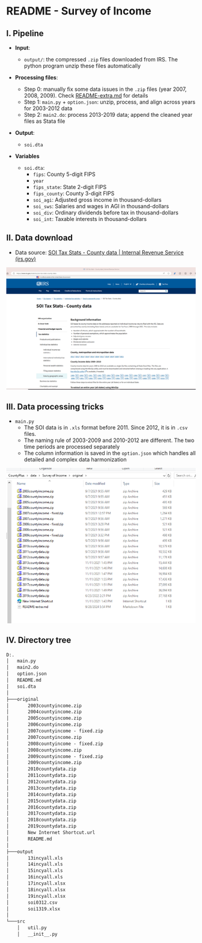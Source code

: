 # README - Survey of Income

## I. Pipeline

* **Input**:
    * `output/`: the compressed `.zip` files downloaded from IRS. The python program unzip these files automatically
* **Processing files**:
    * Step 0: manually fix some data issues in the `.zip` files (year 2007, 2008, 2009). Check [README-extra.md](README-extra.md) for details
    * Step 1: `main.py` + `option.json`: unzip, process, and align across years for 2003-2012 data
    * Step 2: `main2.do`: process 2013-2019 data; append the cleaned year files as Stata file
* **Output**: 
    * `soi.dta`
    
* **Variables**
    * `soi.dta`:
        * `fips`: County 5-digit FIPS
        * `year`
        * `fips_state`: State 2-digit FIPS
        * `fips_county`: County 3-digit FIPS
        * `soi_agi`: Adjusted gross income in thousand-dollars
        * `soi_sws`: Salaries and wages in AGI in thousand-dollars
        * `soi_div`: Ordinary dividends before tax in thousand-dollars
        * `soi_int`: Taxable interests in thousand-dollars

## II. Data download

* Data source: [SOI Tax Stats - County data | Internal Revenue Service (irs.gov)](https://www.irs.gov/statistics/soi-tax-stats-county-data)

<img src="data%20source.png" alt="data source" style="zoom:75%;" />

## III. Data processing tricks

* `main.py`
    * The SOI data is in `.xls` format before 2011. Since 2012, it is in `.csv` files.
    * The naming rule of 2003-2009 and 2010-2012 are different. The two time periods are processed separately
    * The column information is saved in the `option.json` which handles all detailed and complex data harmonization

<img src="data%20source%202.png" alt="data source 2" style="zoom:75%;" />

## IV. Directory tree

```cmd
D:.
│   main.py
│   main2.do
│   option.json
│   README.md
│   soi.dta
│
├───original
│       2003countyincome.zip
│       2004countyincome.zip
│       2005countyincome.zip
│       2006countyincome.zip
│       2007countyincome - fixed.zip
│       2007countyincome.zip
│       2008countyincome - fixed.zip
│       2008countyincome.zip
│       2009countyincome - fixed.zip
│       2009countyincome.zip
│       2010countydata.zip
│       2011countydata.zip
│       2012countydata.zip
│       2013countydata.zip
│       2014countydata.zip
│       2015countydata.zip
│       2016countydata.zip
│       2017countydata.zip
│       2018countydata.zip
│       2019countydata.zip
│       New Internet Shortcut.url
│       README.md
│
├───output
│       13incyall.xls
│       14incyall.xls
│       15incyall.xls
│       16incyall.xls
│       17incyall.xlsx
│       18incyall.xlsx
│       19incyall.xlsx
│       soi0312.csv
│       soi1319.xlsx
│
└───src
    │   util.py
    │   __init__.py
```

